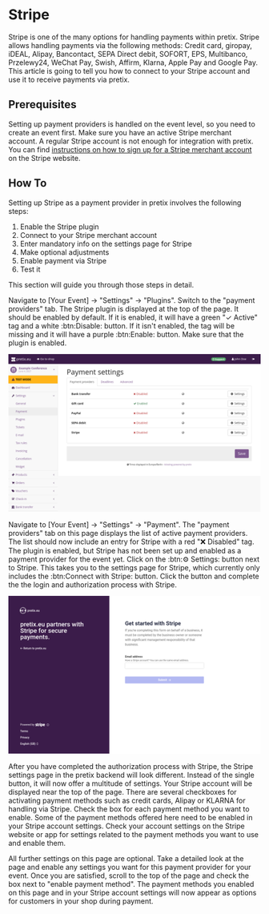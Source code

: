 # Stripe

Stripe is one of the many options for handling payments within pretix. 
Stripe allows handling payments via the following methods: 
Credit card, giropay, iDEAL, Alipay, Bancontact, SEPA Direct debit, SOFORT, EPS, Multibanco, Przelewy24, WeChat Pay, Swish, Affirm, Klarna, Apple Pay and Google Pay. 
This article is going to tell you how to connect to your Stripe account and use it to receive payments via pretix. 

## Prerequisites

Setting up payment providers is handled on the event level, so you need to create an event first. 
Make sure you have an active Stripe merchant account. 
A regular Stripe account is not enough for integration with pretix. 
You can find [instructions on how to sign up for a Stripe merchant account](https://stripe.com/resources/more/how-to-get-a-merchant-account) on the Stripe website. 

## How To 

Setting up Stripe as a payment provider in pretix involves the following steps: 

 1. Enable the Stripe plugin 
 2. Connect to your Stripe merchant account 
 3. Enter mandatory info on the settings page for Stripe
 4. Make optional adjustments
 5. Enable payment via Stripe
 6. Test it 

This section will guide you through those steps in detail. 

Navigate to [Your Event] → "Settings" → "Plugins". 
Switch to the "payment providers" tab. 
The Stripe plugin is displayed at the top of the page. 
It should be enabled by default. 
If it is enabled, it will have a green "✓ Active" tag and a white :btn:Disable: button. 
If it isn't enabled, the tag will be missing and it will have a purple :btn:Enable: button. 
Make sure that the plugin is enabled. 

![Payment settings page. The "payment providers" tab is open, showing a list with the following entries: bank transfer, gift card, PayPal, SEPA debit and Stripe; gift card is enabled and all other entries are disabled. All entires have 'settings' buttons next to them.](../../assets/screens/payment-providers/payment-settings.png "Payment settings" )

Navigate to [Your Event] → "Settings" → "Payment". 
The "payment providers" tab on this page displays the list of active payment providers. 
The list should now include an entry for Stripe with a red "❌ Disabled" tag. 
The plugin is enabled, but Stripe has not been set up and enabled as a payment provider for the event yet. 
Click on the :btn:⚙ Settings: button next to Stripe. 
This takes you to the settings page for Stripe, which currently only includes the :btn:Connect with Stripe: button. 
Click the button and complete the the login and authorization process with Stripe. 

![Stripe website with the pretix logo on the left, telling you that 'pretix.eu partners with Stripe for secure payments' and a dialog on the right telling you to 'Get started with stripe'. You can enter the email address for your Stripe account below.](../../assets/screens/payment-providers/stripe-connect-account.png "Connecting to Stripe" )

After you have completed the authorization process with Stripe, the Stripe settings page in the pretix backend will look different. 
Instead of the single button, it will now offer a multitude of settings. 
Your Stripe account will be displayed near the top of the page. 
There are several checkboxes for activating payment methods such as credit cards, Alipay or KLARNA for handling via Stripe. 
Check the box for each payment method you want to enable. 
Some of the payment methods offered here need to be enabled in your Stripe account settings. 
Check your account settings on the Stripe website or app for settings related to the payment methods you want to use and enable them. 

All further settings on this page are optional. 
Take a detailed look at the page and enable any settings you want for this payment provider for your event. 
Once you are satisfied, scroll to the top of the page and check the box next to "enable payment method". 
The payment methods you enabled on this page and in your Stripe account settings will now appear as options for customers in your shop during payment. 
